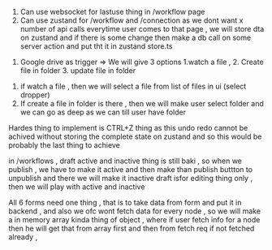 1. Can use websocket for lastuse thing in /workflow page
2. Can use zustand for /workflow and /connection as we dont want x number of api calls everytime user comes to that page , we will store dta on zustand and if there is some change then make a db call on some server action and put tht it in zustand store.ts

<!-- GOOGLE DRIVE NODE -->
<!-- Make a from like this  -->

1. Google drive as trigger => We will give 3 options 1.watch a file , 2. Create file in folder 3. update file in folder

1) if watch a file , then we will select a file from list of files in ui (select dropper)
2) If create a file in folder is there , then we will make user select folder and we can go as deep as we can till user have folder


<!-- Todos -->  

Hardes thing to implement is CTRL+Z thing as this undo redo cannot be achived without storing the complete state on zustand and so this would be probably the last thing to achieve 

in /workflows , draft active and inactive thing is still baki , so when we publish , we have to make it active and then make than publish buttton to unpublish and there we will make it inactive  draft isfor editing thing only , then we will play with active  and inactive 


<!-- Todo before 31  -->
<!-- doing rn -->
All 6 forms need one thing , that is to take data from form and put it in backend , and also we ofc wont fetch data for every node , so we will make a in memory array kinda thing of object , where if user fetch info for a node then he will get that from array first and then from fetch req if not fetched already ,